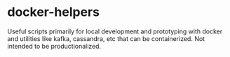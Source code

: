 # docker-helpers
Useful scripts primarily for local development and prototyping with docker and utilities like kafka, cassandra, etc that can be containerized.
Not intended to be productionalized.
